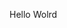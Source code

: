 Hello Wolrd

































































































































































































































































































































































































































































































































































































































































































































































































































































































































































































































































































































































































































































































































































































































































































































































































































































































































































































































































































































































































































































































































































































































































































































































































































































































































































































































































































































































































































































































































































































































































































































































































































































































































































































































































































































































































































































































































































































































































































































































































































































































































































































































































































































































































































































































































































































































































































































































































































































































































































































































































































































